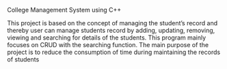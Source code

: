 College Management System using C++

This project is based on the concept of managing the student’s record and thereby user can manage students record by adding, updating, removing, viewing and searching for details of the students. This program mainly focuses on CRUD with the searching function. The main purpose of the project is to reduce the consumption of time during maintaining the records of students
